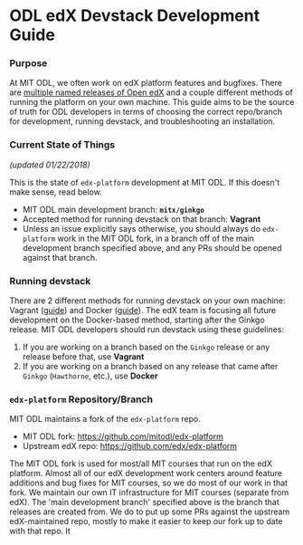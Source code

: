 # ODL edX Devstack Development Guide

### Purpose

At MIT ODL, we often work on edX platform features and bugfixes. There are [multiple named releases of Open edX](https://openedx.atlassian.net/wiki/spaces/DOC/pages/11108700/Open+edX+Releases) and a couple different methods of running the platform on your own machine. This guide aims to be the source of truth for ODL developers in terms of choosing the correct repo/branch for development, running devstack, and troubleshooting an installation.

### Current State of Things 

*(updated 01/22/2018)*

This is the state of `edx-platform` development at MIT ODL. If this doesn't make sense, read below.

- MIT ODL main development branch: **`mitx/ginkgo`**
- Accepted method for running devstack on that branch: **Vagrant**
- Unless an issue explicitly says otherwise, you should always do `edx-platform` work in the MIT ODL fork, in a branch off of the main development branch specified above, and any PRs should be opened against that branch. 

### Running devstack

There are 2 different methods for running devstack on your own machine: Vagrant ([guide](https://openedx.atlassian.net/wiki/spaces/OpenOPS/pages/60227787/Running+Vagrant-based+Devstack)) and Docker ([guide](https://github.com/edx/devstack)). The edX team is focusing all future development on the Docker-based method, starting after the Ginkgo release. MIT ODL developers should run devstack using these guidelines:

1. If you are working on a branch based on the `Ginkgo` release or any release before that, use **Vagrant**
2. If you are working on a branch based on any release that came after `Ginkgo` (`Hawthorne`, etc.), use **Docker**

### `edx-platform` Repository/Branch

MIT ODL maintains a fork of the `edx-platform` repo.

- MIT ODL fork: https://github.com/mitodl/edx-platform
- Upstream edX repo: https://github.com/edx/edx-platform

The MIT ODL fork is used for most/all MIT courses that run on the edX platform. Almost all of our edX development work centers around feature additions and bug fixes for MIT courses, so we do most of our work in that fork. We maintain our own IT infrastructure for MIT courses (separate from edX). The 'main development branch' specified above is the branch that releases are created from. We do to put up some PRs against the upstream edX-maintained repo, mostly to make it easier to keep our fork up to date with that repo. It 
